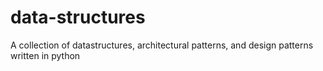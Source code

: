 # data-structures
A collection of datastructures, architectural patterns, and design patterns written in python
